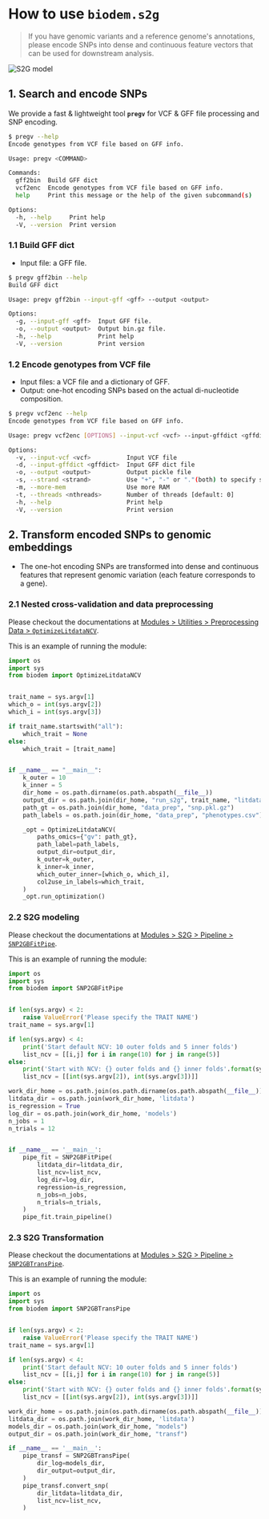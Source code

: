 # How to use `biodem.s2g`

> If you have genomic variants and a reference genome's annotations, please encode SNPs into dense and continuous feature vectors that can be used for downstream analysis.

![S2G model](../images/sfig_1.png)

## 1. Search and encode SNPs

We provide a fast & lightweight tool **`pregv`** for VCF & GFF file processing and SNP encoding.

```sh
$ pregv --help
Encode genotypes from VCF file based on GFF info.

Usage: pregv <COMMAND>

Commands:
  gff2bin  Build GFF dict
  vcf2enc  Encode genotypes from VCF file based on GFF info.
  help     Print this message or the help of the given subcommand(s)

Options:
  -h, --help     Print help
  -V, --version  Print version

```

### 1.1 Build GFF dict

+ Input file: a GFF file.

```sh
$ pregv gff2bin --help
Build GFF dict

Usage: pregv gff2bin --input-gff <gff> --output <output>

Options:
  -g, --input-gff <gff>  Input GFF file.
  -o, --output <output>  Output bin.gz file.
  -h, --help             Print help
  -V, --version          Print version

```

### 1.2 Encode genotypes from VCF file

+ Input files: a VCF file and a dictionary of GFF.
+ Output: one-hot encoding SNPs based on the actual di-nucleotide composition.

```sh
$ pregv vcf2enc --help
Encode genotypes from VCF file based on GFF info.

Usage: pregv vcf2enc [OPTIONS] --input-vcf <vcf> --input-gffdict <gffdict> --output <output>

Options:
  -v, --input-vcf <vcf>          Input VCF file
  -d, --input-gffdict <gffdict>  Input GFF dict file
  -o, --output <output>          Output pickle file
  -s, --strand <strand>          Use "+", "-" or "."(both) to specify strand [default: .]
  -m, --more-mem                 Use more RAM
  -t, --threads <nthreads>       Number of threads [default: 0]
  -h, --help                     Print help
  -V, --version                  Print version

```


## 2. Transform encoded SNPs to genomic embeddings

+ The one-hot encoding SNPs are transformed into dense and continuous features that represent genomic variation (each feature corresponds to a gene).

### 2.1 Nested cross-validation and data preprocessing

Please checkout the documentations at [Modules > Utilities > Preprocessing Data > `OptimizeLitdataNCV`](biodem.utils.data_ncv.md#biodem.utils.data_ncv.OptimizeLitdataNCV).

This is an example of running the module:

``` py title="run_s2g_prep.py"
import os
import sys
from biodem import OptimizeLitdataNCV


trait_name = sys.argv[1]
which_o = int(sys.argv[2])
which_i = int(sys.argv[3])

if trait_name.startswith("all"):
    which_trait = None
else:
    which_trait = [trait_name]


if __name__ == "__main__":
    k_outer = 10
    k_inner = 5
    dir_home = os.path.dirname(os.path.abspath(__file__))
    output_dir = os.path.join(dir_home, "run_s2g", trait_name, "litdata")
    path_gt = os.path.join(dir_home, "data_prep", "snp.pkl.gz")
    path_labels = os.path.join(dir_home, "data_prep", "phenotypes.csv")

    _opt = OptimizeLitdataNCV(
        paths_omics={"gv": path_gt},
        path_label=path_labels,
        output_dir=output_dir,
        k_outer=k_outer,
        k_inner=k_inner,
        which_outer_inner=[which_o, which_i],
        col2use_in_labels=which_trait,
    )
    _opt.run_optimization()
```

### 2.2 S2G modeling

Please checkout the documentations at [Modules > S2G > Pipeline > `SNP2GBFitPipe`](biodem.s2g.pipeline.md#biodem.s2g.pipeline.SNP2GBFitPipe).

This is an example of running the module:

``` py title="run_s2g_fit.py"
import os
import sys
from biodem import SNP2GBFitPipe


if len(sys.argv) < 2:
    raise ValueError('Please specify the TRAIT NAME')
trait_name = sys.argv[1]

if len(sys.argv) < 4:
    print('Start default NCV: 10 outer folds and 5 inner folds')
    list_ncv = [[i,j] for i in range(10) for j in range(5)]
else:
    print('Start with NCV: {} outer folds and {} inner folds'.format(sys.argv[2], sys.argv[3]))
    list_ncv = [[int(sys.argv[2]), int(sys.argv[3])]]

work_dir_home = os.path.join(os.path.dirname(os.path.abspath(__file__)), "run_s2g", trait_name)
litdata_dir = os.path.join(work_dir_home, 'litdata')
is_regression = True
log_dir = os.path.join(work_dir_home, 'models')
n_jobs = 1
n_trials = 12


if __name__ == '__main__':
    pipe_fit = SNP2GBFitPipe(
        litdata_dir=litdata_dir,
        list_ncv=list_ncv,
        log_dir=log_dir,
        regression=is_regression,
        n_jobs=n_jobs,
        n_trials=n_trials,
    )
    pipe_fit.train_pipeline()
```

### 2.3 S2G Transformation

Please checkout the documentations at [Modules > S2G > Pipeline > `SNP2GBTransPipe`](biodem.s2g.pipeline.md#biodem.s2g.pipeline.SNP2GBTransPipe).

This is an example of running the module:

``` py title="run_s2g_transf.py"
import os
import sys
from biodem import SNP2GBTransPipe


if len(sys.argv) < 2:
    raise ValueError('Please specify the TRAIT NAME')
trait_name = sys.argv[1]

if len(sys.argv) < 4:
    print('Start default NCV: 10 outer folds and 5 inner folds')
    list_ncv = [[i,j] for i in range(10) for j in range(5)]
else:
    print('Start with NCV: {} outer folds and {} inner folds'.format(sys.argv[2], sys.argv[3]))
    list_ncv = [[int(sys.argv[2]), int(sys.argv[3])]]

work_dir_home = os.path.join(os.path.dirname(os.path.abspath(__file__)), "run_s2g", trait_name)
litdata_dir = os.path.join(work_dir_home, 'litdata')
models_dir = os.path.join(work_dir_home, "models")
output_dir = os.path.join(work_dir_home, "transf")

if __name__ == '__main__':
    pipe_transf = SNP2GBTransPipe(
        dir_log=models_dir,
        dir_output=output_dir,
    )
    pipe_transf.convert_snp(
        dir_litdata=litdata_dir,
        list_ncv=list_ncv,
    )
```
